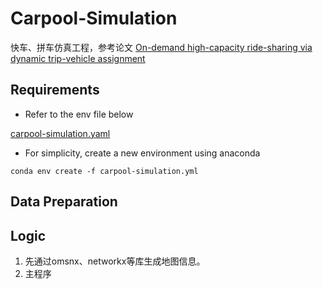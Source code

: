 # Carpool-Simulation
快车、拼车仿真工程，参考论文 [On-demand high-capacity ride-sharing via dynamic trip-vehicle assignment](http://www.alonsomora.com/docs/17-alonsomora-ridesharing-pnas-supplemental.pdf)

## Requirements
- Refer to the env file below

[carpool-simulation.yaml](https://github.com/JiahuiSun/Carpool-Simulation/blob/master/carpool-simulation.yaml)

- For simplicity, create a new environment using anaconda

```
conda env create -f carpool-simulation.yml
```

## Data Preparation


## Logic
1. 先通过omsnx、networkx等库生成地图信息。
2. 主程序

